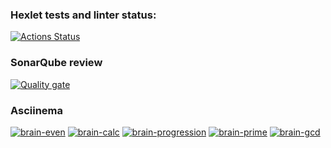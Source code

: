 ### Hexlet tests and linter status:
[![Actions Status](https://github.com/AlexeiMisuna/qa-auto-engineer-javascript-project-44/actions/workflows/hexlet-check.yml/badge.svg)](https://github.com/AlexeiMisuna/qa-auto-engineer-javascript-project-44/actions)

### SonarQube review
[![Quality gate](https://sonarcloud.io/api/project_badges/quality_gate?project=AlexeiMisuna_qa-auto-engineer-javascript-project-44)](https://sonarcloud.io/summary/new_code?id=AlexeiMisuna_qa-auto-engineer-javascript-project-44)

### Asciinema
[![brain-even](https://asciinema.org/a/j60QhktxNgHlWUbXGrz6sIgp1.svg)](https://asciinema.org/a/j60QhktxNgHlWUbXGrz6sIgp1)
[![brain-calc](https://asciinema.org/a/orxi9f7bMWNC5u09hFv9GWj6H.svg)](https://asciinema.org/a/orxi9f7bMWNC5u09hFv9GWj6H)
[![brain-progression](https://asciinema.org/a/yTo6RwJsqzHSDPQErruczVWbg.svg)](https://asciinema.org/a/yTo6RwJsqzHSDPQErruczVWbg)
[![brain-prime](https://asciinema.org/a/4gtlg6wbut5jcL2mAQiZl56mi.svg)](https://asciinema.org/a/4gtlg6wbut5jcL2mAQiZl56mi)
[![brain-gcd](https://asciinema.org/a/VgtJAH66B8jlwjiQe7Ssftp2Q.svg)](https://asciinema.org/a/VgtJAH66B8jlwjiQe7Ssftp2Q)
